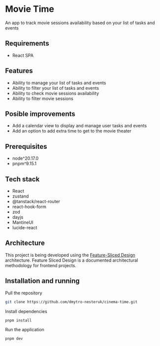 # Movie Time

An app to track movie sessions availability based on your list of tasks and events

## Requirements

- React SPA

## Features

- Ability to manage your list of tasks and events
- Ability to filter your list of tasks and events
- Ability to check movie sessions availability
- Ability to filter movie sessions

## Posible improvements

- Add a calendar view to display and manage user tasks and events
- Add an option to add extra time to get to the movie theater

## Prerequisites

- node^20.17.0
- pnpm^9.15.1

## Tech stack

- React
- zustand
- @tanstack/react-router
- react-hook-form
- zod
- dayjs
- MantineUI
- lucide-react

## Architecture

This project is being developed using the [Feature-Sliced Design](https://feature-sliced.github.io/documentation/) architecture.
Feature Sliced Design is a documented architectural methodology for frontend projects.

## Installation and running

Pull the repository

```bash
git clone https://github.com/dmytro-nesteruk/cinema-time.git
```

Install dependencies

```bash
pnpm install
```

Run the application

```bash
pnpm dev
```
